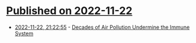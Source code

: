 # [Published on 2022-11-22](index.md)

* [2022-11-22, 21:22:55](https://news.ycombinator.com/item?id=33711699) - [Decades of Air Pollution Undermine the Immune System](https://www.cuimc.columbia.edu/news/decades-air-pollution-undermine-immune-system)
